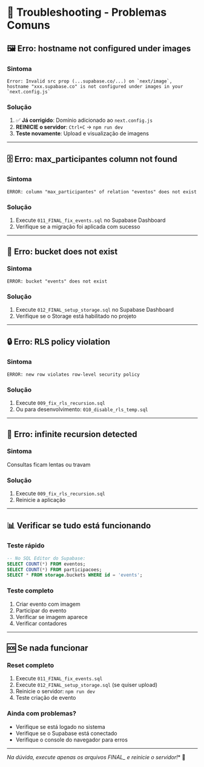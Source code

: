 # 🔧 Troubleshooting - Problemas Comuns

## 🖼️ **Erro: hostname not configured under images**

### **Sintoma**
```
Error: Invalid src prop (...supabase.co/...) on `next/image`, 
hostname "xxx.supabase.co" is not configured under images in your `next.config.js`
```

### **Solução**
1. ✅ **Já corrigido**: Domínio adicionado ao `next.config.js`
2. **REINICIE o servidor**: `Ctrl+C` → `npm run dev`
3. **Teste novamente**: Upload e visualização de imagens

---

## 🗄️ **Erro: max_participantes column not found**

### **Sintoma**
```
ERROR: column "max_participantes" of relation "eventos" does not exist
```

### **Solução**
1. Execute `011_FINAL_fix_events.sql` no Supabase Dashboard
2. Verifique se a migração foi aplicada com sucesso

---

## 📁 **Erro: bucket does not exist**

### **Sintoma**
```
ERROR: bucket "events" does not exist
```

### **Solução**
1. Execute `012_FINAL_setup_storage.sql` no Supabase Dashboard
2. Verifique se o Storage está habilitado no projeto

---

## 🔒 **Erro: RLS policy violation**

### **Sintoma**
```
ERROR: new row violates row-level security policy
```

### **Solução**
1. Execute `009_fix_rls_recursion.sql`
2. Ou para desenvolvimento: `010_disable_rls_temp.sql`

---

## 🔄 **Erro: infinite recursion detected**

### **Sintoma**
Consultas ficam lentas ou travam

### **Solução**
1. Execute `009_fix_rls_recursion.sql`
2. Reinicie a aplicação

---

## 📊 **Verificar se tudo está funcionando**

### **Teste rápido**
```sql
-- No SQL Editor do Supabase:
SELECT COUNT(*) FROM eventos;
SELECT COUNT(*) FROM participacoes;
SELECT * FROM storage.buckets WHERE id = 'events';
```

### **Teste completo**
1. Criar evento com imagem
2. Participar do evento
3. Verificar se imagem aparece
4. Verificar contadores

---

## 🆘 **Se nada funcionar**

### **Reset completo**
1. Execute `011_FINAL_fix_events.sql`
2. Execute `012_FINAL_setup_storage.sql` (se quiser upload)
3. Reinicie o servidor: `npm run dev`
4. Teste criação de evento

### **Ainda com problemas?**
- Verifique se está logado no sistema
- Verifique se o Supabase está conectado
- Verifique o console do navegador para erros

---

**Na dúvida, execute apenas os arquivos FINAL_* e reinicie o servidor!** 🚀
